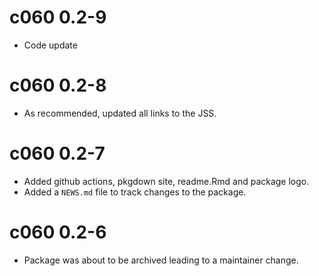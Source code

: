 # c060 0.2-9

* Code update

# c060 0.2-8

* As recommended, updated all links to the JSS.

# c060 0.2-7

* Added github actions, pkgdown site, readme.Rmd and package logo.
* Added a `NEWS.md` file to track changes to the package.

# c060 0.2-6

* Package was about to be archived leading to a maintainer change.
